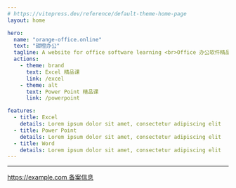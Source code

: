```yaml
---
# https://vitepress.dev/reference/default-theme-home-page
layout: home

hero:
  name: "orange-office.online"
  text: "甜橙办公"
  tagline: A website for office software learning <br>Office 办公软件精品课
  actions:
    - theme: brand
      text: Excel 精品课
      link: /excel
    - theme: alt
      text: Power Point 精品课
      link: /powerpoint

features:
  - title: Excel
    details: Lorem ipsum dolor sit amet, consectetur adipiscing elit
  - title: Power Point
    details: Lorem ipsum dolor sit amet, consectetur adipiscing elit
  - title: Word
    details: Lorem ipsum dolor sit amet, consectetur adipiscing elit
---
```


---
<div>
  <a href="https://example.com">https://example.com 备案信息</a>
</div>
